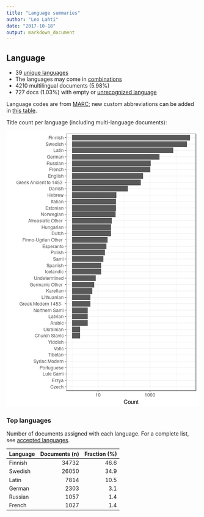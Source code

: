 ```yaml
---
title: "Language summaries"
author: "Leo Lahti"
date: "2017-10-18"
output: markdown_document
---
```


## Language

 * 39 [unique languages](output.tables/language_accepted.csv)
 * The languages may come in [combinations](output.tables/language_conversions.csv)
 * 4210 multilingual documents (5.98%)  
 * 727 docs (1.03%) with empty or [unrecognized language](output.tables/language_discarded.csv)

Language codes are from [MARC](http://www.loc.gov/marc/languages/language_code.html); new custom abbreviations can be added in [this table](https://github.com/rOpenGov/bibliographica/blob/master/inst/extdata/language_abbreviations.csv).

Title count per language (including multi-language documents):

![plot of chunk summarylang](figure/summarylang-1.png)


### Top languages

Number of documents assigned with each language. For a complete list,
see [accepted languages](output.tables/language_accepted.csv).


|Language | Documents (n)| Fraction (%)|
|:--------|-------------:|------------:|
|Finnish  |         34732|         46.6|
|Swedish  |         26050|         34.9|
|Latin    |          7814|         10.5|
|German   |          2303|          3.1|
|Russian  |          1057|          1.4|
|French   |          1027|          1.4|

